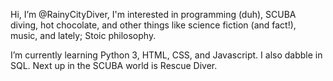 Hi, I’m @RainyCityDiver, I'm interested in programming (duh), SCUBA diving, hot chocolate, and other things like science fiction (and fact!), music, and lately; Stoic philosophy. 
  
I’m currently learning Python 3, HTML, CSS, and Javascript. I also dabble in SQL. Next up in the SCUBA world is Rescue Diver.

<!---
RainyCityDiver/RainyCityDiver is a ✨ special ✨ repository because its `README.md` (this file) appears on your GitHub profile.
You can click the Preview link to take a look at your changes.
--->
